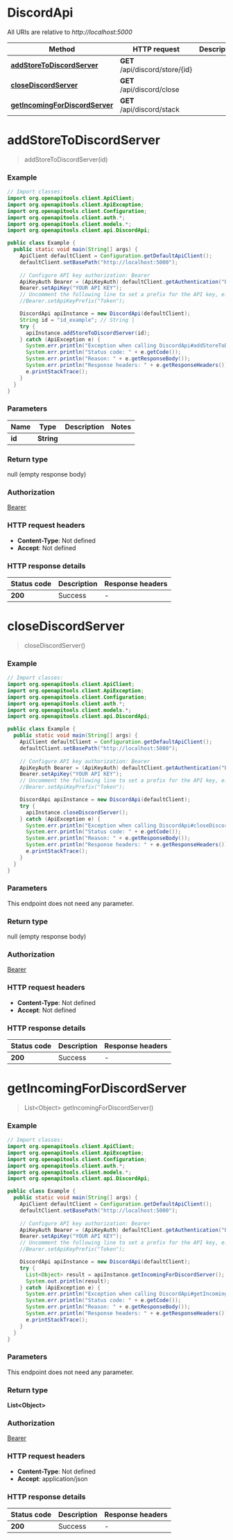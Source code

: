 # DiscordApi

All URIs are relative to *http://localhost:5000*

Method | HTTP request | Description
------------- | ------------- | -------------
[**addStoreToDiscordServer**](DiscordApi.md#addStoreToDiscordServer) | **GET** /api/discord/store/{id} | 
[**closeDiscordServer**](DiscordApi.md#closeDiscordServer) | **GET** /api/discord/close | 
[**getIncomingForDiscordServer**](DiscordApi.md#getIncomingForDiscordServer) | **GET** /api/discord/stack | 


<a name="addStoreToDiscordServer"></a>
# **addStoreToDiscordServer**
> addStoreToDiscordServer(id)



### Example
```java
// Import classes:
import org.openapitools.client.ApiClient;
import org.openapitools.client.ApiException;
import org.openapitools.client.Configuration;
import org.openapitools.client.auth.*;
import org.openapitools.client.models.*;
import org.openapitools.client.api.DiscordApi;

public class Example {
  public static void main(String[] args) {
    ApiClient defaultClient = Configuration.getDefaultApiClient();
    defaultClient.setBasePath("http://localhost:5000");
    
    // Configure API key authorization: Bearer
    ApiKeyAuth Bearer = (ApiKeyAuth) defaultClient.getAuthentication("Bearer");
    Bearer.setApiKey("YOUR API KEY");
    // Uncomment the following line to set a prefix for the API key, e.g. "Token" (defaults to null)
    //Bearer.setApiKeyPrefix("Token");

    DiscordApi apiInstance = new DiscordApi(defaultClient);
    String id = "id_example"; // String | 
    try {
      apiInstance.addStoreToDiscordServer(id);
    } catch (ApiException e) {
      System.err.println("Exception when calling DiscordApi#addStoreToDiscordServer");
      System.err.println("Status code: " + e.getCode());
      System.err.println("Reason: " + e.getResponseBody());
      System.err.println("Response headers: " + e.getResponseHeaders());
      e.printStackTrace();
    }
  }
}
```

### Parameters

Name | Type | Description  | Notes
------------- | ------------- | ------------- | -------------
 **id** | **String**|  |

### Return type

null (empty response body)

### Authorization

[Bearer](../README.md#Bearer)

### HTTP request headers

 - **Content-Type**: Not defined
 - **Accept**: Not defined

### HTTP response details
| Status code | Description | Response headers |
|-------------|-------------|------------------|
**200** | Success |  -  |

<a name="closeDiscordServer"></a>
# **closeDiscordServer**
> closeDiscordServer()



### Example
```java
// Import classes:
import org.openapitools.client.ApiClient;
import org.openapitools.client.ApiException;
import org.openapitools.client.Configuration;
import org.openapitools.client.auth.*;
import org.openapitools.client.models.*;
import org.openapitools.client.api.DiscordApi;

public class Example {
  public static void main(String[] args) {
    ApiClient defaultClient = Configuration.getDefaultApiClient();
    defaultClient.setBasePath("http://localhost:5000");
    
    // Configure API key authorization: Bearer
    ApiKeyAuth Bearer = (ApiKeyAuth) defaultClient.getAuthentication("Bearer");
    Bearer.setApiKey("YOUR API KEY");
    // Uncomment the following line to set a prefix for the API key, e.g. "Token" (defaults to null)
    //Bearer.setApiKeyPrefix("Token");

    DiscordApi apiInstance = new DiscordApi(defaultClient);
    try {
      apiInstance.closeDiscordServer();
    } catch (ApiException e) {
      System.err.println("Exception when calling DiscordApi#closeDiscordServer");
      System.err.println("Status code: " + e.getCode());
      System.err.println("Reason: " + e.getResponseBody());
      System.err.println("Response headers: " + e.getResponseHeaders());
      e.printStackTrace();
    }
  }
}
```

### Parameters
This endpoint does not need any parameter.

### Return type

null (empty response body)

### Authorization

[Bearer](../README.md#Bearer)

### HTTP request headers

 - **Content-Type**: Not defined
 - **Accept**: Not defined

### HTTP response details
| Status code | Description | Response headers |
|-------------|-------------|------------------|
**200** | Success |  -  |

<a name="getIncomingForDiscordServer"></a>
# **getIncomingForDiscordServer**
> List&lt;Object&gt; getIncomingForDiscordServer()



### Example
```java
// Import classes:
import org.openapitools.client.ApiClient;
import org.openapitools.client.ApiException;
import org.openapitools.client.Configuration;
import org.openapitools.client.auth.*;
import org.openapitools.client.models.*;
import org.openapitools.client.api.DiscordApi;

public class Example {
  public static void main(String[] args) {
    ApiClient defaultClient = Configuration.getDefaultApiClient();
    defaultClient.setBasePath("http://localhost:5000");
    
    // Configure API key authorization: Bearer
    ApiKeyAuth Bearer = (ApiKeyAuth) defaultClient.getAuthentication("Bearer");
    Bearer.setApiKey("YOUR API KEY");
    // Uncomment the following line to set a prefix for the API key, e.g. "Token" (defaults to null)
    //Bearer.setApiKeyPrefix("Token");

    DiscordApi apiInstance = new DiscordApi(defaultClient);
    try {
      List<Object> result = apiInstance.getIncomingForDiscordServer();
      System.out.println(result);
    } catch (ApiException e) {
      System.err.println("Exception when calling DiscordApi#getIncomingForDiscordServer");
      System.err.println("Status code: " + e.getCode());
      System.err.println("Reason: " + e.getResponseBody());
      System.err.println("Response headers: " + e.getResponseHeaders());
      e.printStackTrace();
    }
  }
}
```

### Parameters
This endpoint does not need any parameter.

### Return type

**List&lt;Object&gt;**

### Authorization

[Bearer](../README.md#Bearer)

### HTTP request headers

 - **Content-Type**: Not defined
 - **Accept**: application/json

### HTTP response details
| Status code | Description | Response headers |
|-------------|-------------|------------------|
**200** | Success |  -  |


